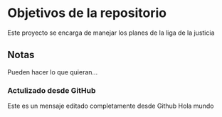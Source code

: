 # Objetivos de la repositorio

Este proyecto se encarga de manejar los planes de la liga de la justicia

## Notas

Pueden hacer lo que quieran...

### Actulizado desde GitHub

Este es un mensaje editado completamente desde Github
Hola mundo
